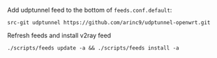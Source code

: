 Add udptunnel feed to the bottom of `feeds.conf.default`:
```
src-git udptunnel https://github.com/arinc9/udptunnel-openwrt.git
```

Refresh feeds and install v2ray feed
```
./scripts/feeds update -a && ./scripts/feeds install -a
```
